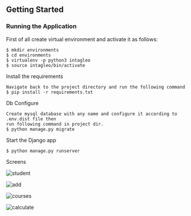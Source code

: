 ## Getting Started
### Running the Application


First of all create virtual environment and activate it as follows:
```
$ mkdir environments
$ cd environments
$ virtualenv -p python3 intagleo
$ source intagleo/bin/activate
```

Install the requirements
```
Navigate back to the project directory and run the following command
$ pip install -r requirements.txt
```

Db Configure
```
Create mysql database with any name and configure it according to .env.dist file then
run following command in project dir.
$ python manage.py migrate
```

Start the Django app
```
$ python manage.py runserver
```

Screens

![student](https://user-images.githubusercontent.com/40248466/107156169-93c76680-699e-11eb-8642-70dc54bbf790.png)

![add](https://user-images.githubusercontent.com/40248466/107156224-ec96ff00-699e-11eb-810a-f73b62caf451.png)

![courses](https://user-images.githubusercontent.com/40248466/107156202-d426e480-699e-11eb-86f4-f84a52bb2bc7.png)

![calculate](https://user-images.githubusercontent.com/40248466/107156189-b9547000-699e-11eb-8d66-4bb397953349.png)
